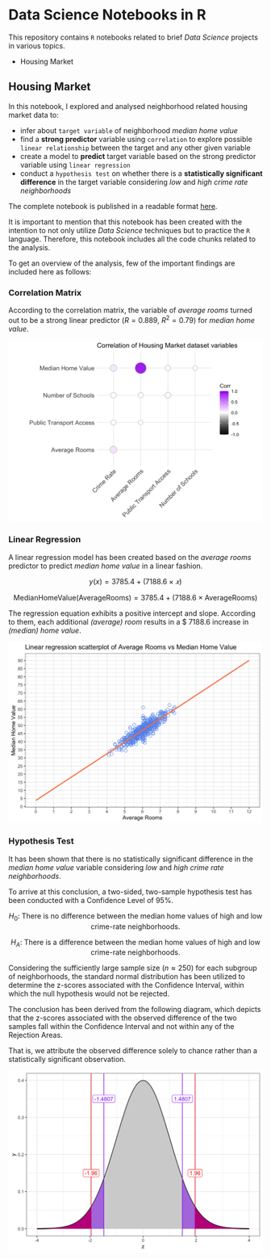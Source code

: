 # Data Science Notebooks in R

This repository contains `R` notebooks related to brief _Data Science_ projects in various topics.

  * Housing Market

## Housing Market

In this notebook, I explored and analysed neighborhood related housing market data to:

  * infer about `target variable` of neighborhood _median home value_
  * find a **strong predictor** variable using `correlation` to explore possible `linear relationship` between the target and any other given variable
  * create a model to **predict** target variable based on the strong predictor variable using `linear regression`
  * conduct a `hypothesis test` on whether there is a **statistically significant difference** in the target variable considering _low_ and _high crime rate neighborhoods_

The complete notebook is published in a readable format [here](https://rpubs.com/matthew-balogh/housing-market-data-analysis).

It is important to mention that this notebook has been created with the intention to not only utilize _Data Science_ techniques but to practice the `R` language. Therefore, this notebook includes all the code chunks related to the analysis.

To get an overview of the analysis, few of the important findings are included here as follows:

### Correlation Matrix

According to the correlation matrix, the variable of _average rooms_ turned out to be a strong linear predictor ($R=0.889, \ R^2=0.79$) for _median home value_.

![Correlation matrix of Housing Market variables](./assets/readme/housing_market/correlation_matrix.png)

### Linear Regression

A linear regression model has been created based on the _average rooms_ predictor to predict _median home value_ in a linear fashion.

$$
y(x)=3785.4+(7188.6\times{𝑥})
$$

$$
\text{MedianHomeValue}(\text{AverageRooms})=3785.4+(7188.6\times{\text{AverageRooms}})
$$

The regression equation exhibits a positive intercept and slope. According to them, each additional _(average) room_ results in a $ $7188.6$ increase in _(median) home value_.

![Linear regression of Average Rooms vs Median Home Value](./assets/readme/housing_market/linear_regression.png)

### Hypothesis Test

It has been shown that there is no statistically significant difference in the _median home value_ variable considering _low_ and _high crime rate neighborhoods_.

To arrive at this conclusion, a two-sided, two-sample hypothesis test has been conducted with a Confidence Level of 95%.

$$
H_0: \ \text{There is no difference between the median home values of high and low crime-rate neighborhoods.}
$$

$$
H_A: \ \text{There is a difference between the median home values of high and low crime-rate neighborhoods.}
$$

Considering the sufficiently large sample size ($n\approx{250}$) for each subgroup of neighborhoods, the standard normal distribution has been utilized to determine the z-scores associated with the Confidence Interval, within which the null hypothesis would not be rejected.

The conclusion has been derived from the following diagram, which depicts that the z-scores associated with the observed difference of the two samples fall within the Confidence Interval and not within any of the Rejection Areas.

That is, we attribute the observed difference solely to chance rather than a statistically significant observation.

![The z-scores](./assets/readme/housing_market/hypothesis_test.png)